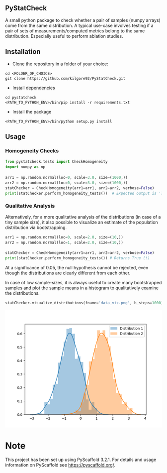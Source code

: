 ## PyStatCheck
A small python package to check whether a pair of samples (numpy arrays) come from the same distribution.
A typical use-case involves testing if a pair of sets of measurements/computed metrics belong to the same distribution. 
Especially useful to perform ablation studies. 

## Installation
* Clone the repository in a folder of your choice:
```
cd <FOLDER_OF_CHOICE>
git clone https://github.com/kilgore92/PyStatCheck.git
```

* Install dependencies
```
cd pystatcheck
<PATH_TO_PYTHON_ENV>/bin/pip install -r requirements.txt
```

* Install the package
```
<PATH_TO_PYTHON_ENV>/bin/python setup.py install
```

## Usage

### Homogeneity Checks

```python
from pystatcheck.tests import CheckHomogeneity
import numpy as np

arr1 = np.random.normal(loc=0, scale=3.0, size=(1000,))
arr2 = np.random.normal(loc=0, scale=3.0, size=(1000,))
statChecker = CheckHomogeneity(arr1=arr1, arr2=arr2, verbose=False)
print(statChecker.perform_homogeneity_tests())  # Expected output is 'True' 
```
### Qualitative Analysis

Alternatively, for a more qualitative analysis of the distributions 
(in case of a tiny sample size), it also possible to visualize an estimate 
of the population distribution via bootstrapping.

```python
arr1 = np.random.normal(loc=0, scale=2.0, size=(10,))
arr2 = np.random.normal(loc=1, scale=2.0, size=(10,))

statChecker = CheckHomogeneity(arr1=arr1, arr2=arr2, verbose=False)
print(statChecker.perform_homogeneity_tests()) # Returns True (!)
```
At a significance of 0.05, the null hypothesis cannot be rejected,
even though the distributions are clearly different from each other. 

In case of low sample-sizes, it is always useful to create many bootstrapped 
samples and plot the sample means in a histogram to qualitatively examine the distributions.
```python
statChecker.visualize_distributions(fname='data_viz.png', b_steps=1000) 
```
![Dist Image](./data_viz.png)




Note
====

This project has been set up using PyScaffold 3.2.1. For details and usage
information on PyScaffold see https://pyscaffold.org/.
